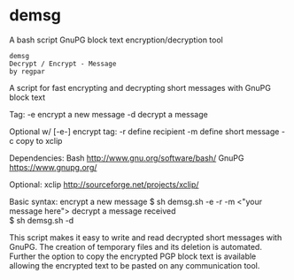 # demsg
A bash script GnuPG block text encryption/decryption tool

    demsg
    Decrypt / Encrypt - Message
    by regpar
  
A script for fast encrypting and decrypting short messages with GnuPG block text

  Tag:
    -e    encrypt a new message
    -d    decrypt a message
  
  Optional w/ [-e-] encrypt tag:
    -r    define recipient
    -m    define short message
    -c    copy to xclip


Dependencies:
  Bash    http://www.gnu.org/software/bash/
  GnuPG   https://www.gnupg.org/
  
  Optional:
  xclip   http://sourceforge.net/projects/xclip/


Basic syntax:
  encrypt a new message
      $ sh demsg.sh -e -r <gpg userid> -m <"your message here">
  decrypt a message received  
      $ sh demsg.sh -d


  This script makes it easy to write and read decrypted short messages with GnuPG. The creation of temporary
  files and its deletion is automated. Further the option to copy the encrypted PGP block text is available
  allowing the encrypted text to be pasted on any communication tool.
